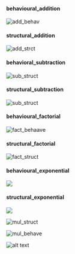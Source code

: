 #### behavioural_addition
![add_behav](https://github.com/99003518/Team2_calciapp/blob/main/Calculator%20Application/2.Design/LLD/LL_01%20behaviour.png)

#### structural_addition
![add_strct](https://github.com/99003518/Team2_calciapp/blob/main/Calculator%20Application/2.Design/LLD/LL_01_structural.png)

#### behavioral_subtraction
![sub_struct](https://github.com/99003518/Team2_calciapp/blob/main/Calculator%20Application/2.Design/LLD/LL_02%20behavioral.png)

#### structural_subtraction
![sub_struct](https://github.com/99003518/Team2_calciapp/blob/main/Calculator%20Application/2.Design/LLD/LL_02%20structural(subtraction).png)

#### behavioural_factorial
![fact_behaave](https://github.com/99003518/Team2_calciapp/blob/main/Calculator%20Application/2.Design/LLD/behav_uml_factorial.png)

#### structural_factorial
![fact_struct](https://github.com/99003518/Team2_calciapp/blob/main/Calculator%20Application/2.Design/LLD/struct_uml_factorial.png)

#### behavioural_exponential
![](https://github.com/99003518/Team2_calciapp/blob/main/Calculator%20Application/2.Design/LLD/ExponentialBehaviouralDiagram.png)

#### structural_exponential

![](https://github.com/99003518/Team2_calciapp/blob/main/Calculator%20Application/2.Design/LLD/ExponentialstructuralDiagram.png)

![mul_struct](https://github.com/99003518/Team2_calciapp/blob/main/Calculator%20Application/2.Design/LLD/Struct_mul.png)

![mul_behave](https://github.com/99003518/Team2_calciapp/blob/main/Calculator%20Application/2.Design/LLD/behavioral_mul.png)


![alt text](https://github.com/99003518/Team2_calciapp/blob/main/Calculator%20Application/3.Design/UML(Modulo%20Division%20%26%20Distance%20Conversion).jpg)
